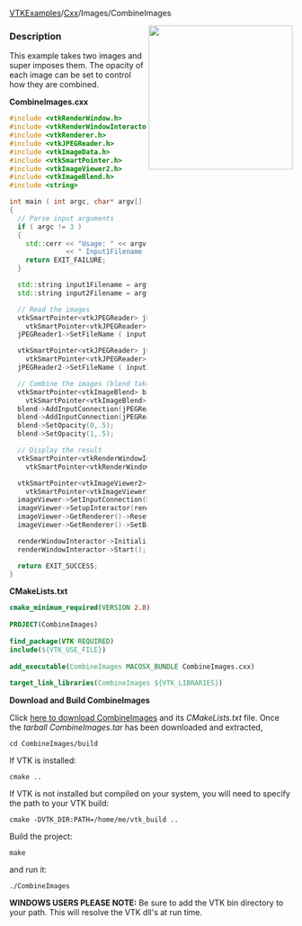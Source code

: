[VTKExamples](Home)/[Cxx](Cxx)/Images/CombineImages

<img align="right" src="https://github.com/lorensen/VTKExamples/raw/master/Testing/Baseline/Images/TestCombineImages.png" width="256" />

### Description
This example takes two images and super imposes them. The opacity of each image can be set to control how they are combined.

**CombineImages.cxx**
```c++
#include <vtkRenderWindow.h>
#include <vtkRenderWindowInteractor.h>
#include <vtkRenderer.h>
#include <vtkJPEGReader.h>
#include <vtkImageData.h>
#include <vtkSmartPointer.h>
#include <vtkImageViewer2.h>
#include <vtkImageBlend.h>
#include <string>

int main ( int argc, char* argv[] )
{
  // Parse input arguments
  if ( argc != 3 )
  {
    std::cerr << "Usage: " << argv[0]
              << " Input1Filename Input2Filename" << std::endl;
    return EXIT_FAILURE;
  }

  std::string input1Filename = argv[1];
  std::string input2Filename = argv[2];

  // Read the images
  vtkSmartPointer<vtkJPEGReader> jPEGReader1 =
    vtkSmartPointer<vtkJPEGReader>::New();
  jPEGReader1->SetFileName ( input1Filename.c_str() );

  vtkSmartPointer<vtkJPEGReader> jPEGReader2 =
    vtkSmartPointer<vtkJPEGReader>::New();
  jPEGReader2->SetFileName ( input2Filename.c_str() );

  // Combine the images (blend takes multiple connections on the 0th input port)
  vtkSmartPointer<vtkImageBlend> blend =
    vtkSmartPointer<vtkImageBlend>::New();
  blend->AddInputConnection(jPEGReader1->GetOutputPort());
  blend->AddInputConnection(jPEGReader2->GetOutputPort());
  blend->SetOpacity(0,.5);
  blend->SetOpacity(1,.5);

  // Display the result
  vtkSmartPointer<vtkRenderWindowInteractor> renderWindowInteractor =
    vtkSmartPointer<vtkRenderWindowInteractor>::New();

  vtkSmartPointer<vtkImageViewer2> imageViewer =
    vtkSmartPointer<vtkImageViewer2>::New();
  imageViewer->SetInputConnection(blend->GetOutputPort());
  imageViewer->SetupInteractor(renderWindowInteractor);
  imageViewer->GetRenderer()->ResetCamera();
  imageViewer->GetRenderer()->SetBackground(1,0,0); //red

  renderWindowInteractor->Initialize();
  renderWindowInteractor->Start();

  return EXIT_SUCCESS;
}
```
**CMakeLists.txt**
```cmake
cmake_minimum_required(VERSION 2.8)
 
PROJECT(CombineImages)
 
find_package(VTK REQUIRED)
include(${VTK_USE_FILE})
 
add_executable(CombineImages MACOSX_BUNDLE CombineImages.cxx)
 
target_link_libraries(CombineImages ${VTK_LIBRARIES})
```

**Download and Build CombineImages**

Click [here to download CombineImages](https://github.com/lorensen/VTKWikiExamplesTarballs/raw/master/CombineImages.tar) and its *CMakeLists.txt* file.
Once the *tarball CombineImages.tar* has been downloaded and extracted,
```
cd CombineImages/build 
```
If VTK is installed:
```
cmake ..
```
If VTK is not installed but compiled on your system, you will need to specify the path to your VTK build:
```
cmake -DVTK_DIR:PATH=/home/me/vtk_build ..
```
Build the project:
```
make
```
and run it:
```
./CombineImages
```
**WINDOWS USERS PLEASE NOTE:** Be sure to add the VTK bin directory to your path. This will resolve the VTK dll's at run time.


